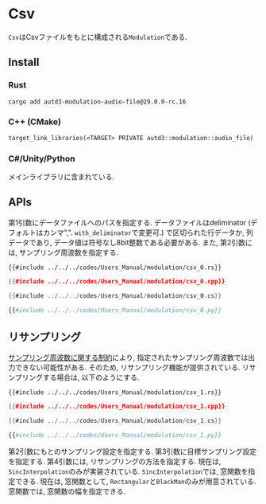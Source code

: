 # Csv

`Csv`はCsvファイルをもとに構成される`Modulation`である.

## Install

### Rust

```shell
cargo add autd3-modulation-audio-file@29.0.0-rc.16
```

### C++ (CMake)

```ignore,filename=CMakeLists.txt
target_link_libraries(<TARGET> PRIVATE autd3::modulation::audio_file)
```

### C#/Unity/Python

メインライブラリに含まれている.

## APIs

第1引数にデータファイルへのパスを指定する.
データファイルはdeliminator (デフォルトはカンマ",". `with_deliminator`で変更可.) で区切られた行データか, 列データであり, データ値は符号なし8bit整数である必要がある.
また, 第2引数には, サンプリング周波数を指定する.

```rust,edition2021
{{#include ../../../codes/Users_Manual/modulation/csv_0.rs}}
```

```cpp
{{#include ../../../codes/Users_Manual/modulation/csv_0.cpp}}
```

```cs
{{#include ../../../codes/Users_Manual/modulation/csv_0.cs}}
```

```python
{{#include ../../../codes/Users_Manual/modulation/csv_0.py}}
```

## リサンプリング

[サンプリング周波数に関する制約](../modulation.md)により, 指定されたサンプリング周波数では出力できない可能性がある.
そのため, リサンプリング機能が提供されている.
リサンプリングする場合は, 以下のようにする.

```rust,edition2021
{{#include ../../../codes/Users_Manual/modulation/csv_1.rs}}
```

```cpp
{{#include ../../../codes/Users_Manual/modulation/csv_1.cpp}}
```

```cs
{{#include ../../../codes/Users_Manual/modulation/csv_1.cs}}
```

```python
{{#include ../../../codes/Users_Manual/modulation/csv_1.py}}
```

第2引数にもとのサンプリング設定を指定する.
第3引数に目標サンプリング設定を指定する.
第4引数には, リサンプリングの方法を指定する.
現在は, `SincInterpolation`のみが実装されている.
`SincInterpolation`では, 窓関数を指定できる.
現在は, 窓関数として, `Rectangular`と`BlackMan`のみが用意されている.
窓関数では, 窓関数の幅を指定できる.

